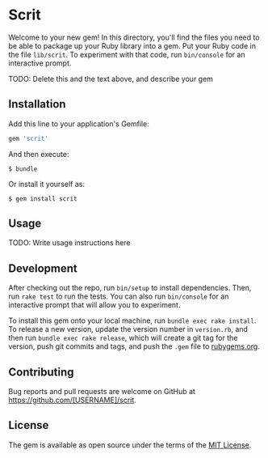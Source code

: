 # Scrit

Welcome to your new gem! In this directory, you'll find the files you need to be able to package up your Ruby library into a gem. Put your Ruby code in the file `lib/scrit`. To experiment with that code, run `bin/console` for an interactive prompt.

TODO: Delete this and the text above, and describe your gem

## Installation

Add this line to your application's Gemfile:

```ruby
gem 'scrit'
```

And then execute:

    $ bundle

Or install it yourself as:

    $ gem install scrit

## Usage

TODO: Write usage instructions here

## Development

After checking out the repo, run `bin/setup` to install dependencies. Then, run `rake test` to run the tests. You can also run `bin/console` for an interactive prompt that will allow you to experiment.

To install this gem onto your local machine, run `bundle exec rake install`. To release a new version, update the version number in `version.rb`, and then run `bundle exec rake release`, which will create a git tag for the version, push git commits and tags, and push the `.gem` file to [rubygems.org](https://rubygems.org).

## Contributing

Bug reports and pull requests are welcome on GitHub at https://github.com/[USERNAME]/scrit.


## License

The gem is available as open source under the terms of the [MIT License](http://opensource.org/licenses/MIT).

